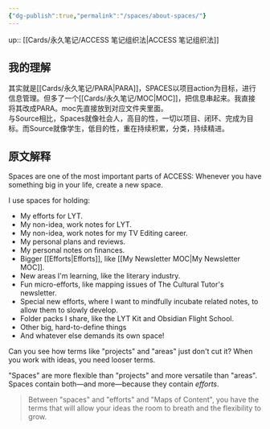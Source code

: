 ```yaml
---
{"dg-publish":true,"permalink":"/spaces/about-spaces/"}
---
```



up:: [[Cards/永久笔记/ACCESS 笔记组织法\|ACCESS 笔记组织法]]

## 我的理解

其实就是[[Cards/永久笔记/PARA\|PARA]]，SPACES以项目action为目标，进行信息管理。但多了一个[[Cards/永久笔记/MOC\|MOC]]，把信息串起来。我直接将其改成PARA。moc先直接放到对应文件夹里面。  
与Source相比，Spaces就像社会人，高目的性，一切以项目、闭环、完成为目标。而Source就像学生，低目的性，重在持续积累，分类，持续精进。

## 原文解释

Spaces are one of the most important parts of ACCESS:  Whenever you have something big in your life, create a new space. 

I use spaces for holding:

- My efforts for LYT.
- My non-idea, work notes for LYT.
- My non-idea, work notes for my TV Editing career.
- My personal plans and reviews.
- My personal notes on finances.
- Bigger [[Efforts\|Efforts]], like [[My Newsletter MOC\|My Newsletter MOC]]. 
- New areas I'm learning, like the literary industry.
- Fun micro-efforts, like mapping issues of The Cultural Tutor's newsletter.
- Special new efforts, where I want to mindfully incubate related notes, to allow them to slowly develop.
- Folder packs I share, like the LYT Kit and Obsidian Flight School.
- Other big, hard-to-define things
- And whatever else demands its own space!

Can you see how terms like "projects" and "areas" just don't cut it? When you work with ideas, you need looser terms. 

"Spaces" are more flexible than "projects" and more versatile than "areas". Spaces contain both—and more—because they contain *efforts*.

> Between "spaces" and "efforts" and "Maps of Content", you have the terms that will allow your ideas the room to breath and the flexibility to grow.
